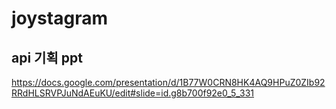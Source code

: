 # joystagram

## api 기획 ppt
https://docs.google.com/presentation/d/1B77W0CRN8HK4AQ9HPuZ0ZIb92RRdHLSRVPJuNdAEuKU/edit#slide=id.g8b700f92e0_5_331

